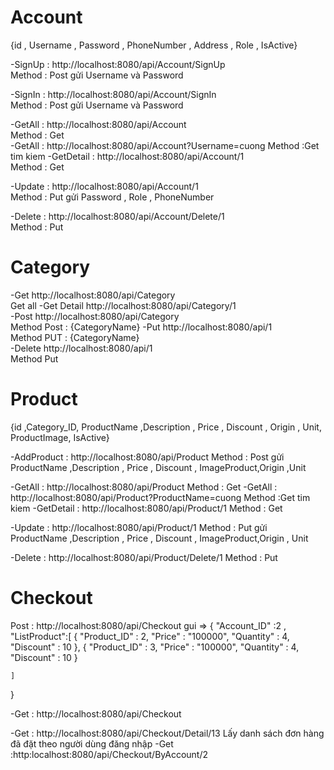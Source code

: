 # Account

{id , Username , Password , PhoneNumber , Address , Role , IsActive}

-SignUp : http://localhost:8080/api/Account/SignUp  
Method : Post gửi Username và Password

-SignIn : http://localhost:8080/api/Account/SignIn  
Method : Post gửi Username và Password

-GetAll : http://localhost:8080/api/Account  
Method : Get  
-GetAll : http://localhost:8080/api/Account?Username=cuong
Method :Get tim kiem
-GetDetail : http://localhost:8080/api/Account/1  
Method : Get

-Update : http://localhost:8080/api/Account/1  
Method : Put gửi Password , Role , PhoneNumber

-Delete : http://localhost:8080/api/Account/Delete/1  
Method : Put

# Category

-Get http://localhost:8080/api/Category  
Get all
-Get Detail http://localhost:8080/api/Category/1  
-Post http://localhost:8080/api/Category  
Method Post : {CategoryName}
-Put http://localhost:8080/api/1  
Method PUT : {CategoryName}  
-Delete http://localhost:8080/api/1  
Method Put

# Product

{id ,Category_ID, ProductName ,Description , Price , Discount , Origin , Unit, ProductImage, IsActive}

-AddProduct : http://localhost:8080/api/Product
Method : Post gửi ProductName ,Description , Price , Discount , ImageProduct,Origin ,Unit

-GetAll : http://localhost:8080/api/Product
Method : Get
-GetAll : http://localhost:8080/api/Product?ProductName=cuong
Method :Get tim kiem
-GetDetail : http://localhost:8080/api/Product/1
Method : Get

-Update : http://localhost:8080/api/Product/1 Method : Put gửi ProductName ,Description , Price , Discount , ImageProduct,Origin , Unit

-Delete : http://localhost:8080/api/Product/Delete/1 Method : Put

# Checkout

Post : http://localhost:8080/api/Checkout
gui =>
{
"Account_ID" :2 ,
"ListProduct":[
{
"Product_ID" : 2,
"Price" : "100000",
"Quantity" : 4,
"Discount" : 10
},
{
"Product_ID" : 3,
"Price" : "100000",
"Quantity" : 4,
"Discount" : 10
}

    ]

}

-Get : http://localhost:8080/api/Checkout

-Get : http://localhost:8080/api/Checkout/Detail/13 Lấy danh sách đơn hàng đã đặt theo người dùng đăng nhập -Get :http:localhost:8080/api/Checkout/ByAccount/2
